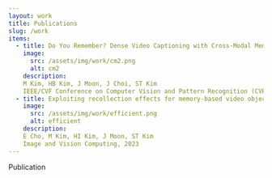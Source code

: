 ```yaml
---
layout: work
title: Publications
slug: /work
items:
  - title: Do You Remember? Dense Video Captioning with Cross-Modal Memory Retrieval
    image:
      src: /assets/img/work/cm2.png
      alt: cm2
    description: 
    M Kim, HB Kim, J Moon, J Choi, ST Kim
    IEEE/CVF Conference on Computer Vision and Pattern Recognition (CVPR), 2024
  - title: Exploiting recollection effects for memory-based video object segmentation
    image:
      src: /assets/img/work/efficient.png
      alt: efficient
    description: 
    E Cho, M Kim, HI Kim, J Moon, ST Kim
    Image and Vision Computing, 2023
---
```

Publication
<br />
<br />
